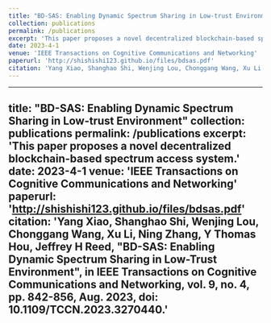 ```yaml
---
title: "BD-SAS: Enabling Dynamic Spectrum Sharing in Low-trust Environment"
collection: publications
permalink: /publications
excerpt: 'This paper proposes a novel decentralized blockchain-based spectrum access system.'
date: 2023-4-1
venue: 'IEEE Transactions on Cognitive Communications and Networking'
paperurl: 'http://shishishi123.github.io/files/bdsas.pdf'
citation: 'Yang Xiao, Shanghao Shi, Wenjing Lou, Chonggang Wang, Xu Li, Ning Zhang, Y Thomas Hou, Jeffrey H Reed, "BD-SAS: Enabling Dynamic Spectrum Sharing in Low-Trust Environment", in IEEE Transactions on Cognitive Communications and Networking, vol. 9, no. 4, pp. 842-856, Aug. 2023, doi: 10.1109/TCCN.2023.3270440.'
---
```


---
title: "BD-SAS: Enabling Dynamic Spectrum Sharing in Low-trust Environment"
collection: publications
permalink: /publications
excerpt: 'This paper proposes a novel decentralized blockchain-based spectrum access system.'
date: 2023-4-1
venue: 'IEEE Transactions on Cognitive Communications and Networking'
paperurl: 'http://shishishi123.github.io/files/bdsas.pdf'
citation: 'Yang Xiao, Shanghao Shi, Wenjing Lou, Chonggang Wang, Xu Li, Ning Zhang, Y Thomas Hou, Jeffrey H Reed, "BD-SAS: Enabling Dynamic Spectrum Sharing in Low-Trust Environment", in IEEE Transactions on Cognitive Communications and Networking, vol. 9, no. 4, pp. 842-856, Aug. 2023, doi: 10.1109/TCCN.2023.3270440.'
---

